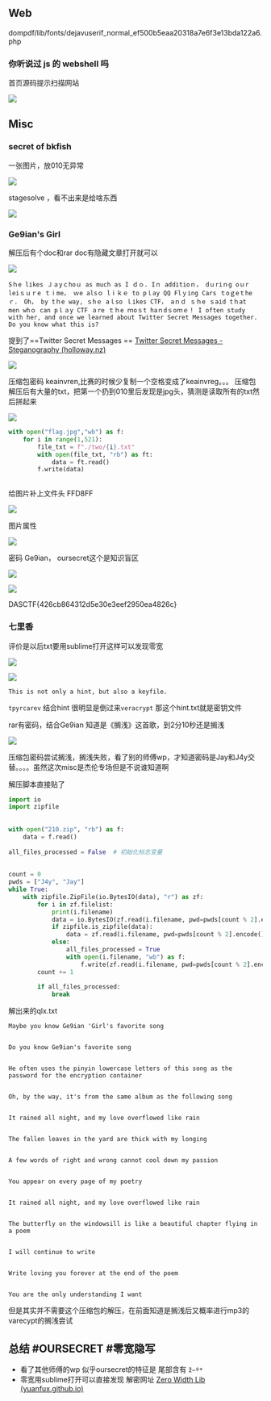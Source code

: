 ## Web


dompdf/lib/fonts/dejavuserif_normal_ef500b5eaa20318a7e6f3e13bda122a6.php

### 你听说过 js 的 webshell 吗
首页源码提示扫描网站

![](attachments/Pasted%20image%2020230422141310.png)


## Misc
###  secret of bkfish
一张图片，放010无异常

![](attachments/Original_1.png)

stagesolve ，看不出来是给啥东西

![](attachments/Pasted%20image%2020230423112057.png)


### Ge9ian's Girl
解压后有个doc和rar
doc有隐藏文章打开就可以

![](attachments/Pasted%20image%2020230423113635.png)

```text
Sｈe lіkes Ｊａyｃhoｕ as much as І ｄｏ. Iｎ additioｎ， dｕrіｎg οｕr leiｓｕｒe ｔｉme， ｗe alsｏ lｉｋｅ to pｌay QQ Flｙіng Ϲars ｔoｇeｔheｒ． Oh， by tｈe way, ｓhｅ aｌso ｌikes ϹΤF， aｎｄ ｓｈe ｓaіd tｈat men whｏ can pｌａy ϹTF ａre ｔｈe ｍoｓt haｎdｓoｍｅ！ I often study with her, and once we learned about Twitter Secret Messages together. Do you know what this is?
```

提到了==Twitter Secret Messages ==
[Twitter Secret Messages - Steganography (holloway.nz)](https://holloway.nz/steg/)

![](attachments/Pasted%20image%2020230423114147.png)


压缩包密码 keainvren,比赛的时候少复制一个空格变成了keainvreg。。。
压缩包解压后有大量的txt，把第一个扔到010里后发现是jpg头，猜测是读取所有的txt然后拼起来

![](attachments/Pasted%20image%2020230423114342.png)

```python
with open("flag.jpg","wb") as f:  
    for i in range(1,521):  
        file_txt = f"./two/{i}.txt"  
        with open(file_txt, "rb") as ft:  
            data = ft.read()  
        f.write(data)
    
```

给图片补上文件头 FFD8FF

![](attachments/flag_header.jpg)


图片属性

![](attachments/Pasted%20image%2020230423115430.png)

密码 Ge9ian， oursecret这个是知识盲区

![](attachments/Pasted%20image%2020230423120710.png)

![](attachments/Pasted%20image%2020230423120512.png)

DASCTF{426cb864312d5e30e3eef2950ea4826c}

### 七里香

评价是以后txt要用sublime打开这样可以发现零宽

![](attachments/Pasted%20image%2020230423121243.png)

![](attachments/Pasted%20image%2020230423121235.png)

```text
This is not only a hint, but also a keyfile.
```


`tpyrcarev` 结合hint 很明显是倒过来`veracrypt` 那这个hint.txt就是密钥文件

rar有密码，结合Ge9ian 知道是《搁浅》这首歌，到2分10秒还是搁浅

![](attachments/Pasted%20image%2020230423122532.png)

压缩包密码尝试搁浅，搁浅失败，看了别的师傅wp，才知道密码是Jay和J4y交替。。。。虽然这次misc是杰伦专场但是不说谁知道啊

解压脚本直接贴了

```python
import io  
import zipfile  
  
  
with open("210.zip", "rb") as f:  
    data = f.read()  
  
all_files_processed = False  # 初始化标志变量  
  
  
count = 0  
pwds = ["J4y", "Jay"]  
while True:  
    with zipfile.ZipFile(io.BytesIO(data), "r") as zf:  
        for i in zf.filelist:  
            print(i.filename)  
            data = io.BytesIO(zf.read(i.filename, pwd=pwds[count % 2].encode()))  
            if zipfile.is_zipfile(data):  
                data = zf.read(i.filename, pwd=pwds[count % 2].encode())  
            else:  
                all_files_processed = True  
                with open(i.filename, "wb") as f:  
                    f.write(zf.read(i.filename, pwd=pwds[count % 2].encode()))  
        count += 1  
  
        if all_files_processed:  
            break
```

解出来的qlx.txt

```text
Maybe you know Ge9ian 'Girl's favorite song


Do you know Ge9ian's favorite song


He often uses the pinyin lowercase letters of this song as the password for the encryption container


Oh, by the way, it's from the same album as the following song


It rained all night, and my love overflowed like rain


The fallen leaves in the yard are thick with my longing


A few words of right and wrong cannot cool down my passion


You appear on every page of my poetry


It rained all night, and my love overflowed like rain


The butterfly on the windowsill is like a beautiful chapter flying in a poem


I will continue to write


Write loving you forever at the end of the poem


You are the only understanding I want
```

但是其实并不需要这个压缩包的解压，在前面知道是搁浅后又概率进行mp3的varecypt的搁浅尝试 
## 总结 #OURSECRET #零宽隐写
- 看了其他师傅的wp 似乎oursecret的特征是 尾部含有 `ž—º*`
- 零宽用sublime打开可以直接发现 解密网址 [Zero Width Lib (yuanfux.github.io)](https://yuanfux.github.io/zero-width-web/)

